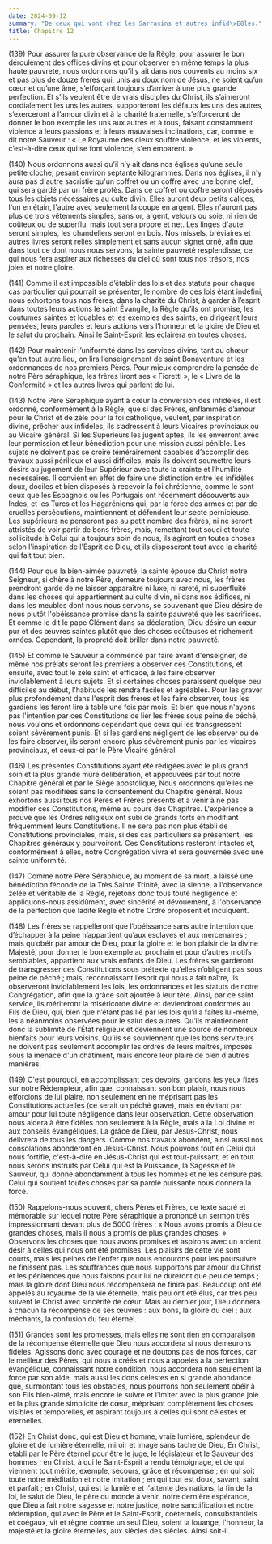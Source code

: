 ```yaml
---
date: 2024-09-12
summary: "De ceux qui vont chez les Sarrasins et autres infid\xE8les."
title: Chapitre 12
---
```




(139) Pour assurer la pure observance de la Règle, pour assurer le bon déroulement des offices divins et pour observer en même temps la plus haute pauvreté, nous ordonnons qu’il y ait dans nos couvents au moins six et pas plus de douze frères qui, unis au doux nom de Jésus, ne soient qu’un cœur et qu’une âme, s’efforçant toujours d’arriver à une plus grande perfection. Et s’ils veulent être de vrais disciples du Christ, ils s’aimeront cordialement les uns les autres, supporteront les défauts les uns des autres, s’exerceront à l’amour divin et à la charité fraternelle, s’efforceront de donner le bon exemple les uns aux autres et à tous, faisant constamment violence à leurs passions et à leurs mauvaises inclinations, car, comme le dit notre Sauveur : « Le Royaume des cieux souffre violence, et les violents, c’est-à-dire ceux qui se font violence, s'en emparent. »

(140) Nous ordonnons aussi qu’il n’y ait dans nos églises qu’une seule petite cloche, pesant environ septante kilogrammes.  Dans nos églises, il n'y aura pas d'autre sacristie qu'un coffret ou un coffre avec une bonne clef, qui sera gardé par un frère profès. Dans ce coffret ou coffre seront déposés tous les objets nécessaires au culte divin. Elles auront deux petits calices, l'un en étain, l'autre avec seulement la coupe en argent. Elles n'auront pas plus de trois vêtements simples, sans or, argent, velours ou soie, ni rien de coûteux ou de superflu, mais tout sera propre et net. Les linges d'autel seront simples, les chandeliers seront en bois. Nos missels, bréviaires et autres livres seront reliés simplement et sans aucun signet orné, afin que dans tout ce dont nous nous servons, la sainte pauvreté resplendisse, ce qui nous fera aspirer aux richesses du ciel où sont tous nos trésors, nos joies et notre gloire.

 (141) Comme il est impossible d’établir des lois et des statuts pour chaque cas particulier qui pourrait se présenter, le nombre de ces lois étant indéfini, nous exhortons tous nos frères, dans la charité du Christ, à garder à l’esprit dans toutes leurs actions le saint Évangile, la Règle qu’ils ont promise, les coutumes saintes et louables et les exemples des saints, en dirigeant leurs pensées, leurs paroles et leurs actions vers l’honneur et la gloire de Dieu et le salut du prochain. Ainsi le Saint-Esprit les éclairera en toutes choses.

(142) Pour maintenir l’uniformité dans les services divins, tant au chœur qu’en tout autre lieu, on lira l’enseignement de saint Bonaventure et les ordonnances de nos premiers Pères. Pour mieux comprendre la pensée de notre Père séraphique, les frères liront ses « Fioretti », le « Livre de la Conformité » et les autres livres qui parlent de lui.

 (143) Notre Père Séraphique ayant à cœur la conversion des infidèles, il est ordonné, conformément à la Règle, que si des Frères, enflammés d’amour pour le Christ et de zèle pour la foi catholique, veulent, par inspiration divine, prêcher aux infidèles, ils s’adressent à leurs Vicaires provinciaux ou au Vicaire général. Si les Supérieurs les jugent aptes, ils les enverront avec leur permission et leur bénédiction pour une mission aussi pénible. Les sujets ne doivent pas se croire témérairement capables d’accomplir des travaux aussi périlleux et aussi difficiles, mais ils doivent soumettre leurs désirs au jugement de leur Supérieur avec toute la crainte et l’humilité nécessaires. Il convient en effet de faire une distinction entre les infidèles doux, dociles et bien disposés à recevoir la foi chrétienne, comme le sont ceux que les Espagnols ou les Portugais ont récemment découverts aux Indes, et les Turcs et les Hagaréniens qui, par la force des armes et par de cruelles persécutions, maintiennent et défendent leur secte pernicieuse.  Les supérieurs ne penseront pas au petit nombre des frères, ni ne seront attristés de voir partir de bons frères, mais, remettant tout souci et toute sollicitude à Celui qui a toujours soin de nous, ils agiront en toutes choses selon l'inspiration de l'Esprit de Dieu, et ils disposeront tout avec la charité qui fait tout bien. 

(144) Pour que la bien-aimée pauvreté, la sainte épouse du Christ notre Seigneur, si chère à notre Père, demeure toujours avec nous, les frères prendront garde de ne laisser apparaître ni luxe, ni rareté, ni superfluité dans les choses qui appartiennent au culte divin, ni dans nos édifices, ni dans les meubles dont nous nous servons, se souvenant que Dieu désire de nous plutôt l'obéissance promise dans la sainte pauvreté que les sacrifices. Et comme le dit le pape Clément dans sa déclaration, Dieu désire un cœur pur et des œuvres saintes plutôt que des choses coûteuses et richement ornées. Cependant, la propreté doit briller dans notre pauvreté.

(145) Et comme le Sauveur a commencé par faire avant d'enseigner, de même nos prélats seront les premiers à observer ces Constitutions, et ensuite, avec tout le zèle saint et efficace, à les faire observer inviolablement à leurs sujets. Et si certaines choses paraissent quelque peu difficiles au début, l'habitude les rendra faciles et agréables. Pour les graver plus profondément dans l'esprit des frères et les faire observer, tous les gardiens les feront lire à table une fois par mois. Et bien que nous n'ayons pas l'intention par ces Constitutions de lier les frères sous peine de péché, nous voulons et ordonnons cependant que ceux qui les transgressent soient sévèrement punis. Et si les gardiens négligent de les observer ou de les faire observer, ils seront encore plus sévèrement punis par les vicaires provinciaux, et ceux-ci par le Père Vicaire général.

 (146) Les présentes Constitutions ayant été rédigées avec le plus grand soin et la plus grande mûre délibération, et approuvées par tout notre Chapitre général et par le Siège apostolique, Nous ordonnons qu'elles ne soient pas modifiées sans le consentement du Chapitre général. Nous exhortons aussi tous nos Pères et Frères présents et à venir à ne pas modifier ces Constitutions, même au cours des Chapitres. L'expérience a prouvé que les Ordres religieux ont subi de grands torts en modifiant fréquemment leurs Constitutions. Il ne sera pas non plus établi de Constitutions provinciales, mais, si des cas particuliers se présentent, les Chapitres généraux y pourvoiront. Ces Constitutions resteront intactes et, conformément à elles, notre Congrégation vivra et sera gouvernée avec une sainte uniformité.

(147) Comme notre Père Séraphique, au moment de sa mort, a laissé une bénédiction féconde de la Très Sainte Trinité, avec la sienne, à l'observance zélée et véritable de la Règle, rejetons donc tous toute négligence et appliquons-nous assidûment, avec sincérité et dévouement, à l'observance de la perfection que ladite Règle et notre Ordre proposent et inculquent.

(148) Les frères se rappelleront que l’obéissance sans autre intention que d’échapper à la peine n’appartient qu’aux esclaves et aux mercenaires ; mais qu’obéir par amour de Dieu, pour la gloire et le bon plaisir de la divine Majesté, pour donner le bon exemple au prochain et pour d’autres motifs semblables, appartient aux vrais enfants de Dieu. Les frères se garderont de transgresser ces Constitutions sous prétexte qu’elles n’obligent pas sous peine de péché ; mais, reconnaissant l’esprit qui nous a fait naître, ils observeront inviolablement les lois, les ordonnances et les statuts de notre Congrégation, afin que la grâce soit ajoutée à leur tête. Ainsi, par ce saint service, ils mériteront la miséricorde divine et deviendront conformes au Fils de Dieu, qui, bien que n’étant pas lié par les lois qu’il a faites lui-même, les a néanmoins observées pour le salut des autres. Qu’ils maintiennent donc la sublimité de l’État religieux et deviennent une source de nombreux bienfaits pour leurs voisins.  Qu'ils se souviennent que les bons serviteurs ne doivent pas seulement accomplir les ordres de leurs maîtres, imposés sous la menace d'un châtiment, mais encore leur plaire de bien d'autres manières. 

(149) C'est pourquoi, en accomplissant ces devoirs, gardons les yeux fixés sur notre Rédempteur, afin que, connaissant son bon plaisir, nous nous efforcions de lui plaire, non seulement en ne méprisant pas les Constitutions actuelles (ce serait un péché grave), mais en évitant par amour pour lui toute négligence dans leur observation. Cette observation nous aidera à être fidèles non seulement à la Règle, mais à la Loi divine et aux conseils évangéliques. La grâce de Dieu, par Jésus-Christ, nous délivrera de tous les dangers. Comme nos travaux abondent, ainsi aussi nos consolations abonderont en Jésus-Christ. Nous pouvons tout en Celui qui nous fortifie, c'est-à-dire en Jésus-Christ qui est tout-puissant, et en tout nous serons instruits par Celui qui est la Puissance, la Sagesse et le Sauveur, qui donne abondamment à tous les hommes et ne les censure pas.  Celui qui soutient toutes choses par sa parole puissante nous donnera la force.

(150) Rappelons-nous souvent, chers Pères et Frères, ce texte sacré et mémorable sur lequel notre Père séraphique a prononcé un sermon très impressionnant devant plus de 5000 frères : « Nous avons promis à Dieu de grandes choses, mais il nous a promis de plus grandes choses. » Observons les choses que nous avons promises et aspirons avec un ardent désir à celles qui nous ont été promises. Les plaisirs de cette vie sont courts, mais les peines de l'enfer que nous encourons pour les poursuivre ne finissent pas. Les souffrances que nous supportons par amour du Christ et les pénitences que nous faisons pour lui ne dureront que peu de temps ; mais la gloire dont Dieu nous récompensera ne finira pas. Beaucoup ont été appelés au royaume de la vie éternelle, mais peu ont été élus, car très peu suivent le Christ avec sincérité de cœur. Mais au dernier jour, Dieu donnera à chacun la récompense de ses œuvres : aux bons, la gloire du ciel ;  aux méchants, la confusion du feu éternel.

(151) Grandes sont les promesses, mais elles ne sont rien en comparaison de la récompense éternelle que Dieu nous accordera si nous demeurons fidèles. Agissons donc avec courage et ne doutons pas de nos forces, car le meilleur des Pères, qui nous a créés et nous a appelés à la perfection évangélique, connaissant notre condition, nous accordera non seulement la force par son aide, mais aussi les dons célestes en si grande abondance que, surmontant tous les obstacles, nous pourrons non seulement obéir à son Fils bien-aimé, mais encore le suivre et l'imiter avec la plus grande joie et la plus grande simplicité de cœur, méprisant complètement les choses visibles et temporelles, et aspirant toujours à celles qui sont célestes et éternelles.

(152) En Christ donc, qui est Dieu et homme, vraie lumière, splendeur de gloire et de lumière éternelle, miroir et image sans tache de Dieu,  En Christ, établi par le Père éternel pour être le juge, le législateur et le Sauveur des hommes ; en Christ, à qui le Saint-Esprit a rendu témoignage, et de qui viennent tout mérite, exemple, secours, grâce et récompense ; en qui soit toute notre méditation et notre imitation ; en qui tout est doux, savant, saint et parfait ; en Christ, qui est la lumière et l'attente des nations, la fin de la loi, le salut de Dieu, le père du monde à venir, notre dernière espérance, que Dieu a fait notre sagesse et notre justice, notre sanctification et notre rédemption, qui avec le Père et le Saint-Esprit, coéternels, consubstantiels et coégaux, vit et règne comme un seul Dieu, soient la louange, l'honneur, la majesté et la gloire éternelles, aux siècles des siècles. Ainsi soit-il.
